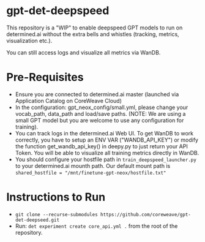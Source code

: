 # gpt-det-deepspeed

This repository is a "WIP" to enable deepspeed GPT models to run on determined.ai without the extra bells and whistles (tracking, metrics, visualization etc.). 

You can still access logs and visualize all metrics via WanDB.

# Pre-Requisites

* Ensure you are connected to determined.ai master (launched via Application Catalog on CoreWeave Cloud)
* In the configuration: gpt_neox_config/small.yml, please change your vocab_path, data_path and load/save paths. (NOTE: We are using a small GPT model but you are welcome to use any configuration for training).
* You can track logs in the determined.ai Web UI. To get WanDB to work correctly, you have to setup an ENV VAR ("WANDB_API_KEY") or modify the function get_wandb_api_key() in deepy.py to just return your API Token. You will be able to visualize all training metrics directly in WanDB.
* You should configure your hostfile path in ```train_deepspeed_launcher.py``` to your determined.ai mounth path. Our default mount path is ```shared_hostfile = "/mnt/finetune-gpt-neox/hostfile.txt"```

# Instructions to Run

* ```git clone --recurse-submodules https://github.com/coreweave/gpt-det-deepseed.git```
* Run: ```det experiment create core_api.yml .``` from the root of the repository.


